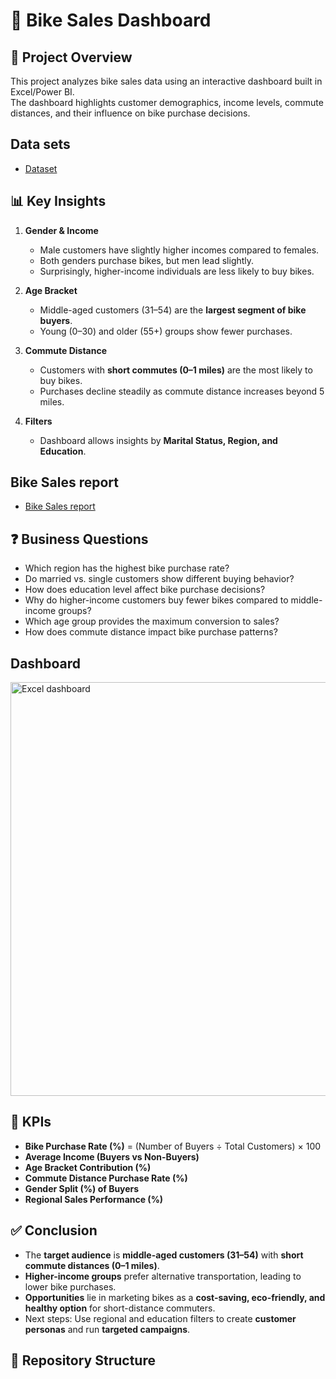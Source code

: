 # 🚴 Bike Sales Dashboard

## 📌 Project Overview
This project analyzes bike sales data using an interactive dashboard built in Excel/Power BI.  
The dashboard highlights customer demographics, income levels, commute distances, and their influence on bike purchase decisions.  

## Data sets
- <a href="https://github.com/Adhi9398/Excel-Dashboard/blob/main/row%20data%20set.xlsx">Dataset</a>

## 📊 Key Insights
1. **Gender & Income**
   - Male customers have slightly higher incomes compared to females.
   - Both genders purchase bikes, but men lead slightly.
   - Surprisingly, higher-income individuals are less likely to buy bikes.

2. **Age Bracket**
   - Middle-aged customers (31–54) are the **largest segment of bike buyers**.
   - Young (0–30) and older (55+) groups show fewer purchases.

3. **Commute Distance**
   - Customers with **short commutes (0–1 miles)** are the most likely to buy bikes.
   - Purchases decline steadily as commute distance increases beyond 5 miles.

4. **Filters**
   - Dashboard allows insights by **Marital Status, Region, and Education**.

##  Bike Sales report
- <a href="https://github.com/Adhi9398/Excel-Dashboard/blob/main/Excel%20Project%20Dataset.xlsx">Bike Sales report</a>

## ❓ Business Questions
- Which region has the highest bike purchase rate?  
- Do married vs. single customers show different buying behavior?  
- How does education level affect bike purchase decisions?  
- Why do higher-income customers buy fewer bikes compared to middle-income groups?  
- Which age group provides the maximum conversion to sales?  
- How does commute distance impact bike purchase patterns?  

## Dashboard
<img width="1049" height="662" alt="Excel dashboard" src="https://github.com/user-attachments/assets/59f15cf0-74fa-4e7c-a7e9-8a0fcc2a7fd2" />

## 📌 KPIs
- **Bike Purchase Rate (%)** = (Number of Buyers ÷ Total Customers) × 100  
- **Average Income (Buyers vs Non-Buyers)**  
- **Age Bracket Contribution (%)**  
- **Commute Distance Purchase Rate (%)**  
- **Gender Split (%) of Buyers**  
- **Regional Sales Performance (%)**  



## ✅ Conclusion
- The **target audience** is **middle-aged customers (31–54)** with **short commute distances (0–1 miles)**.  
- **Higher-income groups** prefer alternative transportation, leading to lower bike purchases.  
- **Opportunities** lie in marketing bikes as a **cost-saving, eco-friendly, and healthy option** for short-distance commuters.  
- Next steps: Use regional and education filters to create **customer personas** and run **targeted campaigns**.  


## 📂 Repository Structure
